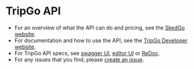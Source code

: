 # TripGo API

- For an overview of what the API can do and pricing, see the [SkedGo website](https://skedgo.com/tripgo-api).
- For documentation and how to use the API, see the [TripGo Developer website](https://skedgo.github.io/tripgo-api/site/).
- For TripGo API specs, see [swagger UI](https://skedgo.github.io/tripgo-api/swagger/), [editor UI](http://editor.swagger.io/#/?import=http://skedgo.github.io/tripgo-api/tripgo.swagger.yaml) or [ReDoc](https://skedgo.github.io/tripgo-api/).
- For any issues that you find, please [create an issue](https://github.com/skedgo/tripgo-api/issues).
